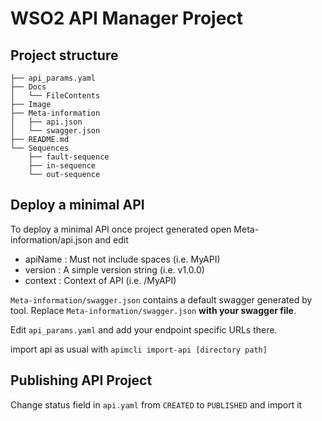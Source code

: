 # WSO2 API Manager Project

## Project structure

```
├── api_params.yaml
├── Docs
│   └── FileContents
├── Image
├── Meta-information
│   ├── api.json
│   └── swagger.json
├── README.md
└── Sequences
    ├── fault-sequence
    ├── in-sequence
    └── out-sequence
```

## Deploy a minimal API

To deploy a minimal API once project generated open Meta-information/api.json and edit

- apiName : Must not include spaces (i.e. MyAPI)
- version : A simple version string (i.e. v1.0.0)
- context : Context of API (i.e. /MyAPI)

`Meta-information/swagger.json` contains a default swagger generated by tool.
Replace `Meta-information/swagger.json` **with your swagger file**.

Edit `api_params.yaml` and add your endpoint specific URLs there.

import api as usual with
`apimcli import-api [directory path]`

## Publishing API Project

Change status field in `api.yaml` from `CREATED` to `PUBLISHED` and import it